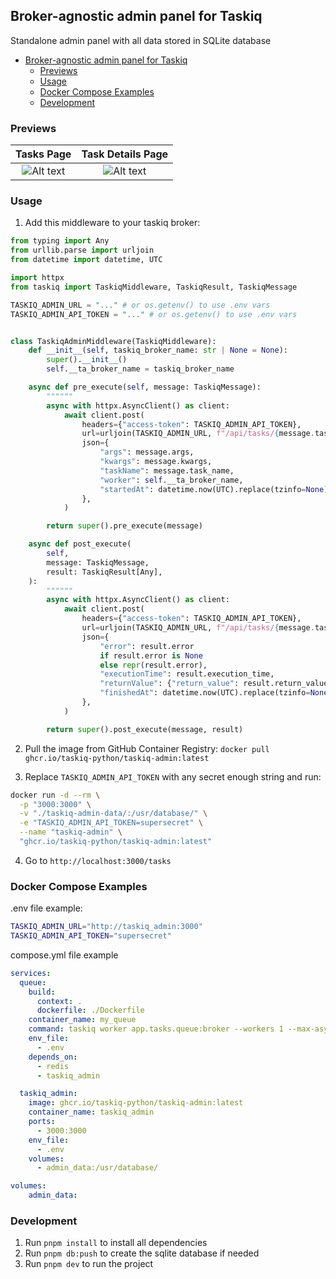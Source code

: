 ## Broker-agnostic admin panel for Taskiq

Standalone admin panel with all data stored in SQLite database


- [Broker-agnostic admin panel for Taskiq](#broker-agnostic-admin-panel-for-taskiq)
  - [Previews](#previews)
  - [Usage](#usage)
  - [Docker Compose Examples](#docker-compose-examples)
  - [Development](#development)

### Previews
Tasks Page | Task Details Page
:-------------------------:|:-------------------------:
![Alt text](./docs/images/preview1.png) | ![Alt text](./docs/images/preview2.png)

### Usage

1) Add this middleware to your taskiq broker:

```python
from typing import Any
from urllib.parse import urljoin
from datetime import datetime, UTC

import httpx
from taskiq import TaskiqMiddleware, TaskiqResult, TaskiqMessage

TASKIQ_ADMIN_URL = "..." # or os.getenv() to use .env vars
TASKIQ_ADMIN_API_TOKEN = "..." # or os.getenv() to use .env vars


class TaskiqAdminMiddleware(TaskiqMiddleware):
    def __init__(self, taskiq_broker_name: str | None = None):
        super().__init__()
        self.__ta_broker_name = taskiq_broker_name

    async def pre_execute(self, message: TaskiqMessage):
        """"""
        async with httpx.AsyncClient() as client:
            await client.post(
                headers={"access-token": TASKIQ_ADMIN_API_TOKEN},
                url=urljoin(TASKIQ_ADMIN_URL, f"/api/tasks/{message.task_id}/started"),
                json={
                    "args": message.args,
                    "kwargs": message.kwargs,
                    "taskName": message.task_name,
                    "worker": self.__ta_broker_name,
                    "startedAt": datetime.now(UTC).replace(tzinfo=None).isoformat(),
                },
            )

        return super().pre_execute(message)

    async def post_execute(
        self,
        message: TaskiqMessage,
        result: TaskiqResult[Any],
    ):
        """"""
        async with httpx.AsyncClient() as client:
            await client.post(
                headers={"access-token": TASKIQ_ADMIN_API_TOKEN},
                url=urljoin(TASKIQ_ADMIN_URL, f"/api/tasks/{message.task_id}/executed"),
                json={
                    "error": result.error
                    if result.error is None
                    else repr(result.error),
                    "executionTime": result.execution_time,
                    "returnValue": {"return_value": result.return_value},
                    "finishedAt": datetime.now(UTC).replace(tzinfo=None).isoformat(),
                },
            )

        return super().post_execute(message, result)
```

2) Pull the image from GitHub Container Registry: `docker pull ghcr.io/taskiq-python/taskiq-admin:latest`

3) Replace `TASKIQ_ADMIN_API_TOKEN` with any secret enough string and run:
```bash
docker run -d --rm \
  -p "3000:3000" \
  -v "./taskiq-admin-data/:/usr/database/" \
  -e "TASKIQ_ADMIN_API_TOKEN=supersecret" \
  --name "taskiq-admin" \
  "ghcr.io/taskiq-python/taskiq-admin:latest"
```

4) Go to `http://localhost:3000/tasks`

### Docker Compose Examples

.env file example:
```bash
TASKIQ_ADMIN_URL="http://taskiq_admin:3000"
TASKIQ_ADMIN_API_TOKEN="supersecret"
```

compose.yml file example
```yaml
services:
  queue:
    build:
      context: .
      dockerfile: ./Dockerfile
    container_name: my_queue
    command: taskiq worker app.tasks.queue:broker --workers 1 --max-async-tasks 20
    env_file:
      - .env
    depends_on:
      - redis
      - taskiq_admin

  taskiq_admin:
    image: ghcr.io/taskiq-python/taskiq-admin:latest
    container_name: taskiq_admin
    ports:
      - 3000:3000
    env_file:
      - .env
    volumes:
      - admin_data:/usr/database/

volumes:
    admin_data:
```

### Development
1) Run `pnpm install` to install all dependencies
2) Run `pnpm db:push` to create the sqlite database if needed
3) Run `pnpm dev` to run the project
